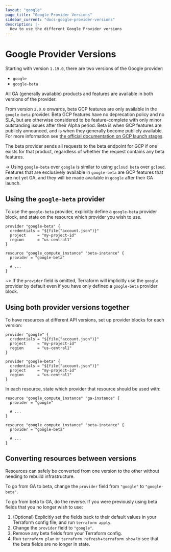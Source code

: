 ```yaml
---
layout: "google"
page_title: "Google Provider Versions"
sidebar_current: "docs-google-provider-versions"
description: |-
  How to use the different Google Provider versions
---
```


# Google Provider Versions

Starting with version `1.19.0`, there are two versions of the Google provider:

* `google`
* `google-beta`

All GA (generally available) products and features are available in both
versions of the provider.

From version `2.0.0` onwards, beta GCP features are only available in the `google-beta` provider.
Beta GCP features have no deprecation policy and no SLA, but are otherwise considered to be feature-complete
with only minor outstanding issues after their Alpha period. Beta is when GCP
features are publicly announced, and is when they generally become publicly
available. For more information see [the official documentation on GCP launch stages](https://cloud.google.com/terms/launch-stages).

The beta provider sends all requests to the beta endpoint for GCP if one exists
for that product, regardless of whether the request contains any beta features.

-> Using `google-beta` over `google` is similar to using `gcloud beta` over `gcloud`.
Features that are exclusively available in `google-beta` are GCP features that
are not yet GA, and they will be made available in `google` after their GA launch.

## Using the `google-beta` provider

To use the `google-beta` provider, explicitly define a `google-beta` provider
block, and state on the resource which provider you wish to use.

```hcl
provider "google-beta" {
  credentials = "${file("account.json")}"
  project     = "my-project-id"
  region      = "us-central1"
}

resource "google_compute_instance" "beta-instance" {
  provider = "google-beta"

  # ...
}
```

~> If the `provider` field is omitted, Terraform will implicitly use the `google`
 provider by default even if you have only defined a `google-beta` provider block.

## Using both provider versions together

To have resources at different API versions, set up provider blocks for each version:

```hcl
provider "google" {
  credentials = "${file("account.json")}"
  project     = "my-project-id"
  region      = "us-central1"
}

provider "google-beta" {
  credentials = "${file("account.json")}"
  project     = "my-project-id"
  region      = "us-central1"
}
```

In each resource, state which provider that resource should be used with:

```hcl
resource "google_compute_instance" "ga-instance" {
  provider = "google"

  # ...
}

resource "google_compute_instance" "beta-instance" {
  provider = "google-beta"

  # ...
}
```

## Converting resources between versions

Resources can safely be converted from one version to the other without needing to rebuild infrastructure.

To go from GA to beta, change the `provider` field from `"google"` to `"google-beta"`.

To go from beta to GA, do the reverse. If you were previously using beta fields that you no longer wish to use:

1. (Optional) Explicitly set the fields back to their default values in your Terraform config file, and run `terraform apply`.
1. Change the `provider` field to `"google"`.
1. Remove any beta fields from your Terraform config.
1. Run  `terraform plan` or `terraform refresh`+`terraform show` to see that the beta fields are no longer in state.
